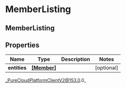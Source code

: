 # MemberListing

## MemberListing

## Properties

|Name | Type | Description | Notes|
|------------ | ------------- | ------------- | -------------|
| **entities** | [**[Member]**](Member) |  | [optional] |



_PureCloudPlatformClientV2@153.0.0_
